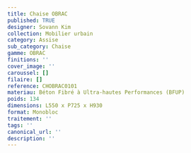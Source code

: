 ```yaml
---
title: Chaise OBRAC 
published: TRUE
designer: Sovann Kim
collection: Mobilier urbain
category: Assise
sub_category: Chaise
gamme: OBRAC 
finitions: ''
cover_image: ''
caroussel: []
filaire: []
reference: CHOBRAC0101
materiau: Béton Fibré à Ultra-hautes Performances (BFUP)
poids: 134
dimensions: L550 x P725 x H930
format: Monobloc
traitement: ''
tags: ''
canonical_url: ''
description: ''
---
```

